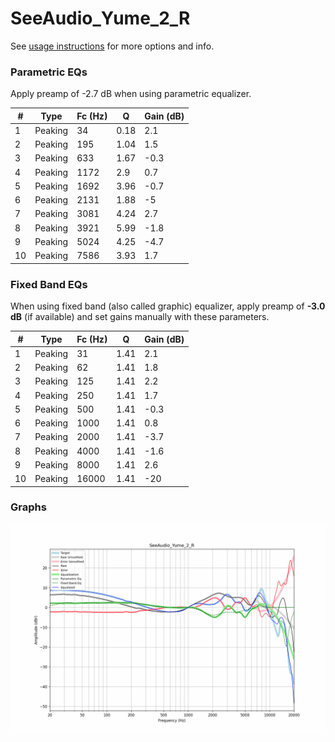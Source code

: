 # SeeAudio_Yume_2_R
See [usage instructions](https://github.com/jaakkopasanen/AutoEq#usage) for more options and info.

### Parametric EQs
Apply preamp of -2.7 dB when using parametric equalizer.

|   # | Type    |   Fc (Hz) |    Q |   Gain (dB) |
|-----|---------|-----------|------|-------------|
|   1 | Peaking |        34 | 0.18 |         2.1 |
|   2 | Peaking |       195 | 1.04 |         1.5 |
|   3 | Peaking |       633 | 1.67 |        -0.3 |
|   4 | Peaking |      1172 | 2.9  |         0.7 |
|   5 | Peaking |      1692 | 3.96 |        -0.7 |
|   6 | Peaking |      2131 | 1.88 |        -5   |
|   7 | Peaking |      3081 | 4.24 |         2.7 |
|   8 | Peaking |      3921 | 5.99 |        -1.8 |
|   9 | Peaking |      5024 | 4.25 |        -4.7 |
|  10 | Peaking |      7586 | 3.93 |         1.7 |

### Fixed Band EQs
When using fixed band (also called graphic) equalizer, apply preamp of **-3.0 dB** (if available) and set gains manually with these parameters.

|   # | Type    |   Fc (Hz) |    Q |   Gain (dB) |
|-----|---------|-----------|------|-------------|
|   1 | Peaking |        31 | 1.41 |         2.1 |
|   2 | Peaking |        62 | 1.41 |         1.8 |
|   3 | Peaking |       125 | 1.41 |         2.2 |
|   4 | Peaking |       250 | 1.41 |         1.7 |
|   5 | Peaking |       500 | 1.41 |        -0.3 |
|   6 | Peaking |      1000 | 1.41 |         0.8 |
|   7 | Peaking |      2000 | 1.41 |        -3.7 |
|   8 | Peaking |      4000 | 1.41 |        -1.6 |
|   9 | Peaking |      8000 | 1.41 |         2.6 |
|  10 | Peaking |     16000 | 1.41 |       -20   |

### Graphs
![](./SeeAudio_Yume_2_R.png)
